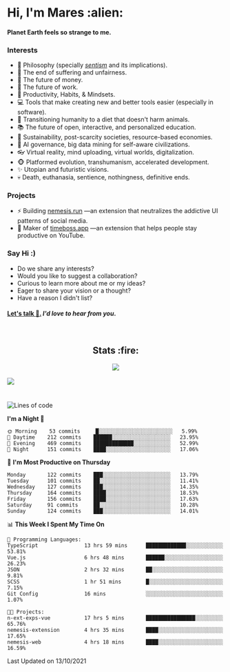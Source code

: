 <h1>Hi, I'm Mares :alien:</h1>

#### Planet Earth feels so strange to me.

### **Interests**

- 🌊 Philosophy (specially [_sentism_][sentismmedium] and its implications).
- 🎯 The end of suffering and unfairness.
- 💸 The future of money.
- 💼 The future of work.
- 🧠 Productivity, Habits, & Mindsets.
- 💻 Tools that make creating new and better tools easier (especially in software).
- 🥗 Transitioning humanity to a diet that doesn't harm animals.
- 📚 The future of open, interactive, and personalized education.
- 🌱 Sustainability, post-scarcity societies, resource-based economies.
- 🤖 AI governance, big data mining for self-aware civilizations.
- 👓 Virtual reality, mind uploading, virtual worlds, digitalization.
- 🐵 Platformed evolution, transhumanism, accelerated development.
- ✨ Utopian and futuristic visions.
- 💀 Death, euthanasia, sentience, nothingness, definitive ends.


### **Projects**

- ⚡ Building [nemesis.run](https://nemesis.run) —an extension that neutralizes the addictive UI patterns of social media.
- 💎 Maker of [timeboss.app](https://timeboss.app) —an extension that helps people stay productive on YouTube.


### **Say Hi :)**

- Do we share any interests?
- Would you like to suggest a collaboration?
- Curious to learn more about me or my ideas?
- Eager to share your vision or a thought?
- Have a reason I didn't list?

#### [Let's talk :wave:.](mailto:mareszhar@gmail.com) _I'd love to hear from you_.

[sentismmedium]: https://medium.com/@mareszhar/born-a-prisoner-a-reflection-about-life-its-struggles-and-a-plan-to-escape-d8566ce9b026

<br>

<h2 align="center">Stats :fire:</h2>

<div align="center">
  <img src="https://github-readme-streak-stats.herokuapp.com?user=mareszhar&theme=black-ice&hide_border=true&stroke=FFFFFF15&ring=DF8FFE&fire=DF8FFE&currStreakLabel=DF8FFE&background=1A232A&currStreakNum=86FFAB">
</div>

<!-- Add or remove this: &dates=B1AAB3FF at the end of the streak stats URL if they get bugged and aren't updating -->

<br>

<img src="https://activity-graph.herokuapp.com/graph?username=mareszhar&theme=nord&bg_color=00000000&color=979797&line=DF8FFE&point=00000000&area=true&hide_border=true">

<br>

<h1></h1>

<!--START_SECTION:waka-->
![Lines of code](https://img.shields.io/badge/From%20Hello%20World%20I%27ve%20Written-156635%20lines%20of%20code-blue)

**I'm a Night 🦉** 

```text
🌞 Morning    53 commits     █░░░░░░░░░░░░░░░░░░░░░░░░   5.99% 
🌆 Daytime    212 commits    ██████░░░░░░░░░░░░░░░░░░░   23.95% 
🌃 Evening    469 commits    █████████████░░░░░░░░░░░░   52.99% 
🌙 Night      151 commits    ████░░░░░░░░░░░░░░░░░░░░░   17.06%

```
📅 **I'm Most Productive on Thursday** 

```text
Monday       122 commits    ███░░░░░░░░░░░░░░░░░░░░░░   13.79% 
Tuesday      101 commits    ██░░░░░░░░░░░░░░░░░░░░░░░   11.41% 
Wednesday    127 commits    ███░░░░░░░░░░░░░░░░░░░░░░   14.35% 
Thursday     164 commits    ████░░░░░░░░░░░░░░░░░░░░░   18.53% 
Friday       156 commits    ████░░░░░░░░░░░░░░░░░░░░░   17.63% 
Saturday     91 commits     ██░░░░░░░░░░░░░░░░░░░░░░░   10.28% 
Sunday       124 commits    ███░░░░░░░░░░░░░░░░░░░░░░   14.01%

```


📊 **This Week I Spent My Time On** 

```text
💬 Programming Languages: 
TypeScript               13 hrs 59 mins      █████████████░░░░░░░░░░░░   53.81% 
Vue.js                   6 hrs 48 mins       ██████░░░░░░░░░░░░░░░░░░░   26.23% 
JSON                     2 hrs 32 mins       ██░░░░░░░░░░░░░░░░░░░░░░░   9.81% 
SCSS                     1 hr 51 mins        █░░░░░░░░░░░░░░░░░░░░░░░░   7.15% 
Git Config               16 mins             ░░░░░░░░░░░░░░░░░░░░░░░░░   1.07%

🐱‍💻 Projects: 
n-ext-exps-vue           17 hrs 5 mins       ████████████████░░░░░░░░░   65.76% 
nemesis-extension        4 hrs 35 mins       ████░░░░░░░░░░░░░░░░░░░░░   17.65% 
nemesis-web              4 hrs 18 mins       ████░░░░░░░░░░░░░░░░░░░░░   16.59%

```


 Last Updated on 13/10/2021
<!--END_SECTION:waka-->

